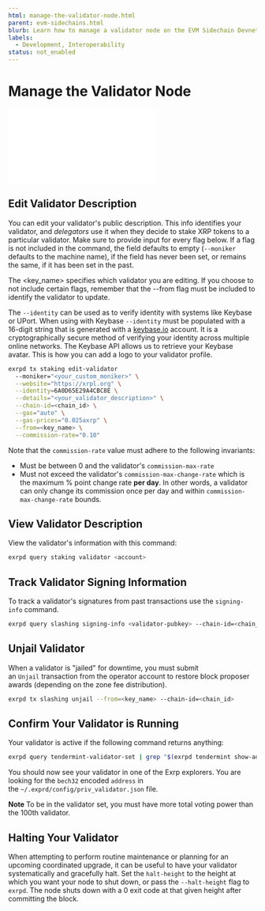 ```yaml
---
html: manage-the-validator-node.html
parent: evm-sidechains.html
blurb: Learn how to manage a validator node on the EVM Sidechain Devnet.
labels:
  - Development, Interoperability
status: not_enabled
---
```

# Manage the Validator Node

<embed src="/snippets/_evm-sidechain-disclaimer.md" />


## Edit Validator Description

You can edit your validator's public description. This info identifies your validator, and _delegators_ use it when they decide to stake XRP tokens to a particular validator. Make sure to provide input for every flag below. If a flag is not included in the command, the field defaults to empty (`--moniker` defaults to the machine name), if the field has never been set, or remains the same, if it has been set in the past. <!-- SPELLING_IGNORE: delegators --><!-- STYLE_OVERRIDE: defaults to -->

The <key_name> specifies which validator you are editing. If you choose to not include certain flags, remember that the --from flag must be included to identify the validator to update.

The `--identity` can be used as to verify identity with systems like Keybase or UPort. When using with Keybase `--identity` must be populated with a 16-digit string that is generated with a [keybase.io](https://keybase.io/) account. It is a cryptographically secure method of verifying your identity across multiple online networks. The Keybase API allows us to retrieve your Keybase avatar. This is how you can add a logo to your validator profile. <!-- SPELLING_IGNORE: uport -->

```bash
exrpd tx staking edit-validator
  --moniker="<your_custom_moniker>" \
  --website="https://xrpl.org" \
  --identity=6A0D65E29A4CBC8E \
  --details="<your_validator_description>" \
  --chain-id=<chain_id> \
  --gas="auto" \
  --gas-prices="0.025axrp" \
  --from=<key_name> \
  --commission-rate="0.10"
```

Note that the `commission-rate` value must adhere to the following invariants:

  * Must be between 0 and the validator's `commission-max-rate`
  * Must not exceed the validator's `commission-max-change-rate` which is the maximum % point change rate **per day**. In other words, a validator can only change its commission once per day and within `commission-max-change-rate` bounds.

## View Validator Description

View the validator's information with this command:

```bash
exrpd query staking validator <account>
```

## Track Validator Signing Information

To track a validator's signatures from past transactions use the `signing-info` command. 

```bash
exrpd query slashing signing-info <validator-pubkey> --chain-id=<chain_id>
```

## Unjail Validator
<!-- SPELLING_IGNORE: unjail -->

When a validator is "jailed" for downtime, you must submit an `Unjail` transaction from the operator account to restore block proposer awards (depending on the zone fee distribution).

```bash
exrpd tx slashing unjail --from=<key_name> --chain-id=<chain_id>
```

## Confirm Your Validator is Running

Your validator is active if the following command returns anything:

```bash
exrpd query tendermint-validator-set | grep "$(exrpd tendermint show-address)"
```

You should now see your validator in one of the Exrp explorers. You are looking for the `bech32` encoded `address` in the `~/.exprd/config/priv_validator.json` file. <!-- SPELLING_IGNORE: exrp -->

**Note** To be in the validator set, you must have more total voting power than the 100th validator.

## Halting Your Validator

When attempting to perform routine maintenance or planning for an upcoming coordinated upgrade, it can be useful to have your validator systematically and gracefully halt. Set the `halt-height` to the height at which you want your node to shut down, or pass the `--halt-height` flag to `exrpd`. The node shuts down with a 0 exit code at that given height after committing the block.